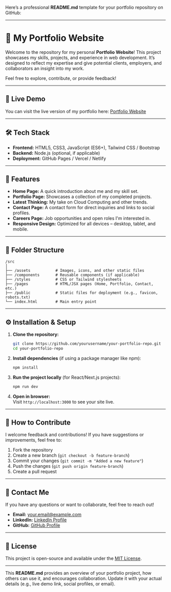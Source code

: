 Here’s a professional **README.md** template for your portfolio repository on GitHub:

---

# 💼 My Portfolio Website  

Welcome to the repository for my personal **Portfolio Website**! This project showcases my skills, projects, and experience in web development. It’s designed to reflect my expertise and give potential clients, employers, and collaborators an insight into my work. 

Feel free to explore, contribute, or provide feedback!

---

## 🚀 **Live Demo**  
You can visit the live version of my portfolio here: [Portfolio Website](https://your-portfolio-link.com)

---

## 🛠️ **Tech Stack**  
- **Frontend:** HTML5, CSS3, JavaScript (ES6+), Tailwind CSS / Bootstrap  
- **Backend:** Node.js (optional, if applicable)  
- **Deployment:** GitHub Pages / Vercel / Netlify  

---

## 📑 **Features**  
- **Home Page:** A quick introduction about me and my skill set.  
- **Portfolio Page:** Showcases a collection of my completed projects.  
- **Latest Thinking:** My take on Cloud Computing and other trends.  
- **Contact Page:** A contact form for direct inquiries and links to social profiles.  
- **Careers Page:** Job opportunities and open roles I'm interested in.  
- **Responsive Design:** Optimized for all devices – desktop, tablet, and mobile.  

---

## 📂 **Folder Structure**  
```
/src
│
├── /assets           # Images, icons, and other static files
├── /components       # Reusable components (if applicable)
├── /styles           # CSS or Tailwind stylesheets
├── /pages            # HTML/JSX pages (Home, Portfolio, Contact, etc.)
├── /public           # Static files for deployment (e.g., favicon, robots.txt)
└── index.html        # Main entry point
```

---

## ⚙️ **Installation & Setup**  
1. **Clone the repository:**  
   ```bash
   git clone https://github.com/yourusername/your-portfolio-repo.git
   cd your-portfolio-repo
   ```

2. **Install dependencies** (if using a package manager like npm):  
   ```bash
   npm install
   ```

3. **Run the project locally** (for React/Next.js projects):  
   ```bash
   npm run dev
   ```

4. **Open in browser:**  
   Visit `http://localhost:3000` to see your site live.

---

## 📝 **How to Contribute**  
I welcome feedback and contributions! If you have suggestions or improvements, feel free to:
1. Fork the repository  
2. Create a new branch (`git checkout -b feature-branch`)  
3. Commit your changes (`git commit -m "Added a new feature"`)  
4. Push the changes (`git push origin feature-branch`)  
5. Create a pull request  

---

## 📧 **Contact Me**  
If you have any questions or want to collaborate, feel free to reach out!  
- **Email:** your.email@example.com  
- **LinkedIn:** [LinkedIn Profile](https://linkedin.com/in/your-profile)  
- **GitHub:** [GitHub Profile](https://github.com/yourusername)  

---

## 📜 **License**  
This project is open-source and available under the [MIT License](LICENSE).

---

This **README.md** provides an overview of your portfolio project, how others can use it, and encourages collaboration. Update it with your actual details (e.g., live demo link, social profiles, or email).